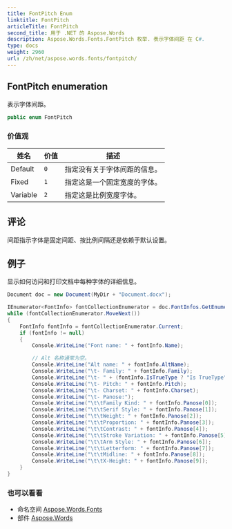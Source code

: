 ```yaml
---
title: FontPitch Enum
linktitle: FontPitch
articleTitle: FontPitch
second_title: 用于 .NET 的 Aspose.Words
description: Aspose.Words.Fonts.FontPitch 枚举. 表示字体间距 在 C#.
type: docs
weight: 2960
url: /zh/net/aspose.words.fonts/fontpitch/
---
```

## FontPitch enumeration

表示字体间距。

```csharp
public enum FontPitch
```

### 价值观

| 姓名 | 价值 | 描述 |
| --- | --- | --- |
| Default | `0` | 指定没有关于字体间距的信息。 |
| Fixed | `1` | 指定这是一个固定宽度的字体。 |
| Variable | `2` | 指定这是比例宽度字体。 |

## 评论

间距指示字体是固定间距、按比例间隔还是依赖于默认设置。

## 例子

显示如何访问和打印文档中每种字体的详细信息。

```csharp
Document doc = new Document(MyDir + "Document.docx");

IEnumerator<FontInfo> fontCollectionEnumerator = doc.FontInfos.GetEnumerator();
while (fontCollectionEnumerator.MoveNext())
{
    FontInfo fontInfo = fontCollectionEnumerator.Current;
    if (fontInfo != null)
    {
        Console.WriteLine("Font name: " + fontInfo.Name);

        // Alt 名称通常为空。
        Console.WriteLine("Alt name: " + fontInfo.AltName);
        Console.WriteLine("\t- Family: " + fontInfo.Family);
        Console.WriteLine("\t- " + (fontInfo.IsTrueType ? "Is TrueType" : "Is not TrueType"));
        Console.WriteLine("\t- Pitch: " + fontInfo.Pitch);
        Console.WriteLine("\t- Charset: " + fontInfo.Charset);
        Console.WriteLine("\t- Panose:");
        Console.WriteLine("\t\tFamily Kind: " + fontInfo.Panose[0]);
        Console.WriteLine("\t\tSerif Style: " + fontInfo.Panose[1]);
        Console.WriteLine("\t\tWeight: " + fontInfo.Panose[2]);
        Console.WriteLine("\t\tProportion: " + fontInfo.Panose[3]);
        Console.WriteLine("\t\tContrast: " + fontInfo.Panose[4]);
        Console.WriteLine("\t\tStroke Variation: " + fontInfo.Panose[5]);
        Console.WriteLine("\t\tArm Style: " + fontInfo.Panose[6]);
        Console.WriteLine("\t\tLetterform: " + fontInfo.Panose[7]);
        Console.WriteLine("\t\tMidline: " + fontInfo.Panose[8]);
        Console.WriteLine("\t\tX-Height: " + fontInfo.Panose[9]);
    }
}
```

### 也可以看看

* 命名空间 [Aspose.Words.Fonts](../../aspose.words.fonts/)
* 部件 [Aspose.Words](../../)

